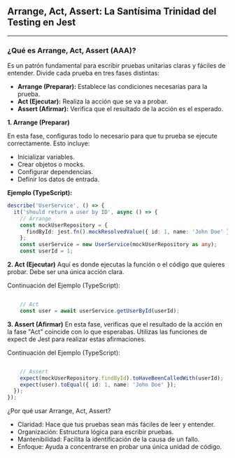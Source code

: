 ## Arrange, Act, Assert: La Santísima Trinidad del Testing en Jest

---

### ¿Qué es Arrange, Act, Assert (AAA)?

Es un patrón fundamental para escribir pruebas unitarias claras y fáciles de entender. Divide cada prueba en tres fases distintas:

* **Arrange (Preparar):** Establece las condiciones necesarias para la prueba.
* **Act (Ejecutar):** Realiza la acción que se va a probar.
* **Assert (Afirmar):** Verifica que el resultado de la acción es el esperado.

**1. Arrange (Preparar)**

En esta fase, configuras todo lo necesario para que tu prueba se ejecute correctamente. Esto incluye:

* Inicializar variables.
* Crear objetos o mocks.
* Configurar dependencias.
* Definir los datos de entrada.

**Ejemplo (TypeScript):**

```typescript
describe('UserService', () => {
  it('should return a user by ID', async () => {
    // Arrange
    const mockUserRepository = {
      findById: jest.fn().mockResolvedValue({ id: 1, name: 'John Doe' }),
    };
    const userService = new UserService(mockUserRepository as any);
    const userId = 1;
```

**2. Act (Ejecutar)**
Aquí es donde ejecutas la función o el código que quieres probar. Debe ser una única acción clara.

Continuación del Ejemplo (TypeScript):

```typescript

    // Act
    const user = await userService.getUserById(userId);
```

**3. Assert (Afirmar)**
En esta fase, verificas que el resultado de la acción en la fase "Act" coincide con lo que esperabas. Utilizas las funciones de expect de Jest para realizar estas afirmaciones.

Continuación del Ejemplo (TypeScript):

```typescript

    // Assert
    expect(mockUserRepository.findById).toHaveBeenCalledWith(userId);
    expect(user).toEqual({ id: 1, name: 'John Doe' });
  });
});
```

¿Por qué usar Arrange, Act, Assert?
- Claridad: Hace que tus pruebas sean más fáciles de leer y entender.
- Organización: Estructura lógica para escribir pruebas.
- Mantenibilidad: Facilita la identificación de la causa de un fallo.
- Enfoque: Ayuda a concentrarse en probar una única unidad de código.